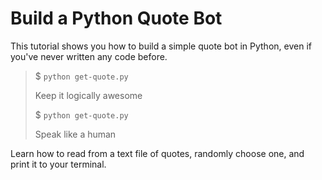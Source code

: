 # Build a Python Quote Bot

This tutorial shows you how to build a simple quote bot in Python, even if you've never written any code before.

> $ `python get-quote.py`
>
> Keep it logically awesome
>
> $ `python get-quote.py`
>
> Speak like a human

Learn how to read from a text file of quotes, randomly choose one, and print it to your terminal.
